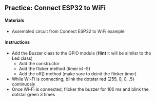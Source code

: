 ## Practice: Connect ESP32 to WiFi

#### Materials
 - Assembled circuit from Connect ESP32 to WiFi example

#### Instructions
 - Add the Buzzer class to the GPIO module (**Hint** it will be similar to the Led class)
   - Add the constructor
   - Add the flicker method (timer id -5)
   - Add the off() method (make sure to deinit the flicker timer)
 - While Wi-Fi is connecting, blink the dotstar red (255, 0, 0, .5) continuosly
 - Once Wi-Fi is connected, flicker the buzzer for 100 ms and blink the dotstar green 3 times
